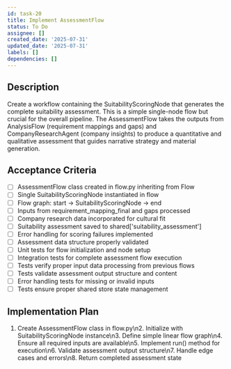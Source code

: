 ```yaml
---
id: task-20
title: Implement AssessmentFlow
status: To Do
assignee: []
created_date: '2025-07-31'
updated_date: '2025-07-31'
labels: []
dependencies: []
---
```


## Description

Create a workflow containing the SuitabilityScoringNode that generates the complete suitability assessment. This is a simple single-node flow but crucial for the overall pipeline. The AssessmentFlow takes the outputs from AnalysisFlow (requirement mappings and gaps) and CompanyResearchAgent (company insights) to produce a quantitative and qualitative assessment that guides narrative strategy and material generation.
## Acceptance Criteria

- [ ] AssessmentFlow class created in flow.py inheriting from Flow
- [ ] Single SuitabilityScoringNode instantiated in flow
- [ ] Flow graph: start -> SuitabilityScoringNode -> end
- [ ] Inputs from requirement_mapping_final and gaps processed
- [ ] Company research data incorporated for cultural fit
- [ ] Suitability assessment saved to shared['suitability_assessment']
- [ ] Error handling for scoring failures implemented
- [ ] Assessment data structure properly validated
- [ ] Unit tests for flow initialization and node setup
- [ ] Integration tests for complete assessment flow execution
- [ ] Tests verify proper input data processing from previous flows
- [ ] Tests validate assessment output structure and content
- [ ] Error handling tests for missing or invalid inputs
- [ ] Tests ensure proper shared store state management

## Implementation Plan

1. Create AssessmentFlow class in flow.py\n2. Initialize with SuitabilityScoringNode instance\n3. Define simple linear flow graph\n4. Ensure all required inputs are available\n5. Implement run() method for execution\n6. Validate assessment output structure\n7. Handle edge cases and errors\n8. Return completed assessment state
